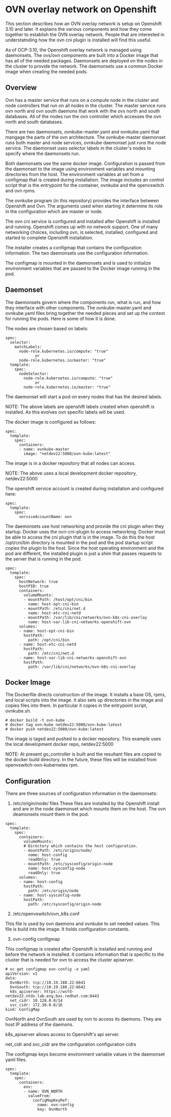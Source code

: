 # OVN overlay network on Openshift

This section describes how an OVN overlay network is setup on Openshift 3.10 and later.
It explains the various components and how they come together to establish the OVN overlay network.
People that are interested in understatnding how the ovn cni plugin is installed will find this useful.

As of OCP-3.10, the Openshift overlay network is managed using daemonsets. The ovs/ovn components are
built into a Docker image that has all of the needed packages. Daemonsets are deployed on the nodes
in the cluster to provide the network. The daemonsets use a common Docker image when creating the needed pods.

## Overview

Ovn has a master service that runs on a compute node in the cluster and node controllers
that run on all nodes in the cluster. The master service runs ovn north and ovn south
daemons that work with the ovs north and south databases. All of the nodes run the ovn controller
which accesses the ovn north and south databases.

There are two daemonsets, ovnkube-master.yaml and ovnkube.yaml that mangage the parts of
the ovn architecture. The ovnkube-master daemonset runs both master and node services, ovnkube
daemonset just runs the node service. The daemonset uses selector labels in the cluster's
nodes to specify where the daemonsets run.

Both daemonsets use the same docker image. Configuration is passed from the daemonset to the
image using environment variables and mounting directories from the host. The environment
variables at set from a configmap that is created during installation. The image includes
an control script that is the entrypoint for the container, ovnkube and the openvswitch and
ovn rpms.

The ovnkube program (in this repository) provides the interface between Openshift and Ovn.
The arguments used when starting it determine its role in the configuration which are master
or node.

The ovn cni service is configured and installed after Openshift is installed and running.
Openshift comes up with no network support. One of many networking choices, including ovn,
is selected, installed, configured and started to complete Openshift installation.

The installer creates a configmap that contains the configuration information. The two daemonsets
use the configuration information.

The configmap is mounted in the daemonsets and is used to initialize environment variables that
are passed to the Docker image running in the pod.

## Daemonset

The daemonsets govern where the components run, what is run, and how they interface with other components.
The ovnkube-master.yaml and ovnkube.yaml files bring together the needed pieces and set up the context
for running the pods. Here is some of how it is done.

The nodes are chosen based on labels:

```
spec:
  selector:
    matchLabels:
      node-role.kubernetes.io/compute: "true"
             or
      node-role.kubernetes.io/master: "true"
  template:
    spec:
      nodeSelector:
        node-role.kubernetes.io/compute: "true"
             or
        node-role.kubernetes.io/master: "true"

```
The daemonset will start a pod on every nodes that has the desired labels.

NOTE: The above labels are openshift labels created when openshift is installed.
As this evolves ovn specific labels will be used.

The docker image is configured as follows:
```
spec:
  template:
    spec:
      containers:
      - name: ovnkube-master
        image: "netdev22:5000/ovn-kube:latest"
```
The image is in a docker repository that all nodes can access.

NOTE: The above uses a local development docker repository, netdev22:5000

The openshift service account is created during installation and configured here:
```
spec:
  template:
    spec:
      serviceAccountName: ovn
```

The daemonsets use host networking and provide the cni plugin when they startup.
Docker uses the ovn-cni-plugin to access networking. Docker must be able to access the cni
plugin that is in the image. To do this the host /opt/cni/bin directory
is mounted in the pod and the pod startup script copies the plugin to the host.
Since the host operating environment and the pod are different, the installed
plugin is just a shim that passes requests to the server that is running in the pod.

```
spec:
  template:
    spec:
      hostNetwork: true
      hostPID: true
      containers:
        volumeMounts:
        - mountPath: /host/opt/cni/bin
          name: host-opt-cni-bin
        - mountPath: /etc/cni/net.d
          name: host-etc-cni-netd
        - mountPath: /var/lib/cni/networks/ovn-k8s-cni-overlay
          name: host-var-lib-cni-networks-openshift-ovn
      volumes:
      - name: host-opt-cni-bin
        hostPath:
          path: /opt/cni/bin
      - name: host-etc-cni-netd
        hostPath:
          path: /etc/cni/net.d
      - name: host-var-lib-cni-networks-openshift-ovn
        hostPath:
          path: /var/lib/cni/networks/ovn-k8s-cni-overlay
```

## Docker Image

The Dockerfile directs construction of the image. It installs a base OS, rpms,
and local scripts into the image. It also sets up directories in the image and
copies files into them.  In particular it copies in the entrypoint script, ovnkube.sh.

```
# docker build -t ovn-kube .
# docker tag ovn-kube netdev22:5000/ovn-kube:latest
# docker push netdev22:5000/ovn-kube:latest
```
The image is taged and pushed to a docker repository. This example uses the
local development docker repo, netdev22:5000

NOTE: At present go_controller is built and the resultant files are copied
to the docker build directory. In the future, these files will be installed
from openvswitch-ovn-kubernetes rpm.


## Configuration

There are three sources of configuration information in the daemonsets:

1. /etc/origin/node/ files
These files are installed by the Openshift install and are in the node daemonset
which mounts them on the host. The ovn deamonsets mount them in the pod.

```
spec:
  template:
    spec:
      containers:
        volumeMounts:
        # Directory which contains the host configuration.
        - mountPath: /etc/origin/node/
          name: host-config
          readOnly: true
        - mountPath: /etc/sysconfig/origin-node
          name: host-sysconfig-node
          readOnly: true
      volumes:
      - name: host-config
        hostPath:
          path: /etc/origin/node
      - name: host-sysconfig-node
        hostPath:
          path: /etc/sysconfig/origin-node
```

2. /etc/openvswitch/ovn_k8s.conf

This file is used by ovn daemons and ovnkube to set needed values.
This file is build into the image. It holds configuration constants.

3. ovn-config configmap

This configmap is created after Openshift is installed and running and before
the network is installed. It contains information that is specific to the cluster
that is needed for ovn to access the cluster apiserver.

```
# oc get configmap ovn-config -o yaml
apiVersion: v1
data:
  OvnNorth: tcp://10.19.188.22:6641
  OvnSouth: tcp://10.19.188.22:6642
  k8s_apiserver: https://wsfd-netdev22.ntdv.lab.eng.bos.redhat.com:8443
  net_cidr: 10.128.0.0/14
  svc_cidr: 172.30.0.0/16
kind: ConfigMap
```
OvnNorth and OvnSouth are used by ovn to access its daemons. They are host IP address of the daemons.

k8s_apiserver allows access to Openshift's api server.

net_cidr and svc_cidr are the configuration configuration cidrs

The configmap keys become environment variable values in the daemonset yaml files.

```
spec:
  template:
    spec:
      containers:
        env:
        - name: OVN_NORTH
          valueFrom:
            configMapKeyRef:
              name: ovn-config
              key: OvnNorth
```

